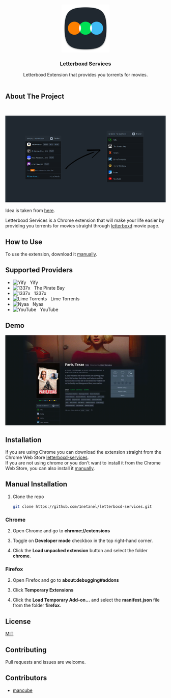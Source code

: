 <br />
<p align="center">
  <a href="https://github.com/1netanel/letterboxd-services.git">
    <img src="letterboxd-logo.png" alt="Logo" width="150" height="150">
  </a>  
  
  <h3 align="center">Letterboxd Services</h3>

  <p align="center">
    Letterboxd Extension that provides you torrents for movies.
    <br/>
    <br/>

## About The Project

<br />

![preview](screenshots/screenshot1.png)
<br/>

Idea is taken from [here](https://github.com/Hame-daani/letterboxd_util).

Letterboxd Services is a Chrome extension that will make your life easier by providing you torrents for movies straight through [letterboxd](https://letterboxd.com/) movie page.

## How to Use

To use the extension, download it [manually](#manual-installation).

## Supported Providers

- <img src="https://yts.rs/images/favicon.ico" alt="Yify" /> &nbsp; Yify
- <img src="https://thepiratebay.org/favicon.ico" alt="1337x" /> &nbsp; The Pirate Bay
- <img src="https://1337xto.to/images/favicon.ico" alt="1337x" /> &nbsp; 1337x
- <img src="https://limetorrents.cyou/favicon.ico" alt="Lime Torrents" width="16"/> &nbsp; Lime Torrents
- <img src="https://nyaa.si/static/favicon.png" alt="Nyaa" width="16"/> &nbsp; Nyaa
- <img src="https://www.youtube.com/favicon.ico" alt="YouTube" width="16"/> &nbsp; YouTube

## Demo

![Demo video](screenshots/example.gif)

## Installation

If you are using Chrome you can download the extension straight from the Chrome Web Store [letterboxd-services](https://chrome.google.com/webstore/detail/letterboxd-services/bapjnacilodfnmciacfljidhhnbbippn).  
If you are not using chrome or you don't want to install it from the Chrome Web Store, you can also install it [manually](#manual-installation).

## Manual Installation

1. Clone the repo

   ```sh
   git clone https://github.com/1netanel/letterboxd-services.git
   ```

### Chrome

2. Open Chrome and go to **chrome://extensions**

3. Toggle on **Developer mode** checkbox in the top right-hand corner.

4. Click the **Load unpacked extension** button and select the folder **chrome**.

### Firefox

2. Open Firefox and go to **about:debugging#addons**

3. Click **Temporary Extensions**

4. Click the **Load Temporary Add-on…** and select the **manifest.json** file from the folder **firefox**.

## License

[MIT](LICENSE)

## Contributing

Pull requests and issues are welcome.

## Contributors

- [mancube](https://github.com/mancube)
